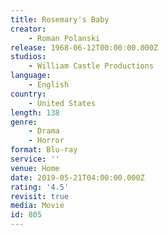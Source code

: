```yaml
---
title: Rosemary's Baby
creator:
    - Roman Polanski
release: 1968-06-12T00:00:00.000Z
studios:
    - William Castle Productions
language:
    - English
country:
    - United States
length: 138
genre:
    - Drama
    - Horror
format: Blu-ray
service: ''
venue: Home
date: 2019-05-21T04:00:00.000Z
rating: '4.5'
revisit: true
media: Movie
id: 805
---
```




